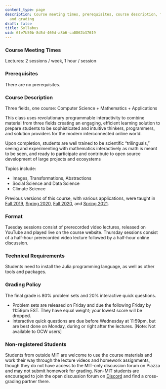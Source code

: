 ```yaml
---
content_type: page
description: Course meeting times, prerequisites, course description, format, requirements,
  and grading
draft: false
title: Syllabus
uid: 6fe7b50b-8d5d-460d-a8b6-ca0862b37619
---
```

### Course Meeting Times

Lectures: 2 sessions / week, 1 hour / session 

### Prerequisites

There are no prerequisites.

### Course Description

Three fields, one course: Computer Science + Mathematics + Applications

This class uses revolutionary programmable interactivity to combine material from three fields creating an engaging, efficient learning solution to prepare students to be sophisticated and intuitive thinkers, programmers, and solution providers for the modern interconnected online world.

Upon completion, students are well trained to be scientific “trilinguals,” seeing and experimenting with mathematics interactively as math is meant to be seen, and ready to participate and contribute to open source development of large projects and ecosystems

Topics include:

- Images, Transformations, Abstractions
- Social Science and Data Science
- Climate Science

Previous versions of this course, with various applications, were taught in [Fall 2019](https://github.com/dpsanders/6.S083_fall_2019/tree/fall_2019), [Spring 2020](https://ocw.mit.edu/courses/mathematics/18-s190-introduction-to-computational-thinking-with-julia-with-applications-to-modeling-the-covid-19-pandemic-spring-2020/), [Fall 2020](https://computationalthinking.mit.edu/Fall20/), and [Spring 2021](https://computationalthinking.mit.edu/Spring21/).

### Format

Tuesday sessions consist of prerecorded video lectures, released on YouTube and played live on the course website. Thursday sessions consist of a half-hour prerecorded video lecture followed by a half-hour online discussion. 

### Technical Requirements

Students need to install the Julia programming language, as well as other tools and packages.

### Grading Policy

The final grade is 80% problem sets and 20% interactive quick questions.

- Problem sets are released on Friday and due the following Friday by 11:59pm EST. They have equal weight; your lowest score will be dropped.
- Interactive quick questions are due before Wednesday at 11:59pm, but are best done on Monday, during or right after the lectures. \[Note: Not available to OCW users\]

### Non-registered Students

Students from outside MIT are welcome to use the course materials and work their way through the lecture videos and homework assignments, though they do not have access to the MIT-only discussion forum on Piazza and may not submit homework for grading. Non-MIT students are encouraged to join the open discussion forum on [Discord](https://discord.com/invite/Z5qnVf8) and find a cross-grading partner there.